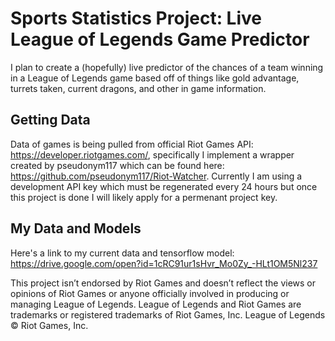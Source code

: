 # Sports Statistics Project: Live League of Legends Game Predictor

I plan to create a (hopefully) live predictor of the chances of a team winning in a League of Legends game based off of things like gold advantage, turrets taken, current dragons, and other in game information.

## Getting Data
Data of games is being pulled from official Riot Games API: https://developer.riotgames.com/, specifically I implement a wrapper created by pseudonym117 which can be found here: https://github.com/pseudonym117/Riot-Watcher. Currently I am using a development API key which must be regenerated every 24 hours but once this project is done I will likely apply for a permenant project key.

## My Data and Models
Here's a link to my current data and tensorflow model:
https://drive.google.com/open?id=1cRC91ur1sHvr_Mo0Zy_-HLt1OM5Nl237

This project isn’t endorsed by Riot Games and doesn’t reflect the views or opinions of Riot Games
or anyone officially involved in producing or managing League of Legends. League of Legends and Riot Games are
trademarks or registered trademarks of Riot Games, Inc. League of Legends © Riot Games, Inc.
